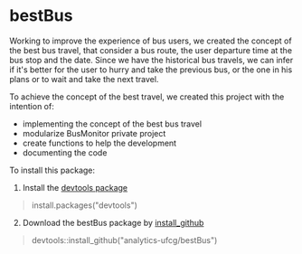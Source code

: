 # bestBus

Working to improve the experience of bus users, we created the concept of the best bus travel, that consider a bus route, the user departure time at the bus stop and the date.
Since we have the historical bus travels, we can infer if it's better for the user to hurry and take the previous bus, or the one in his plans or to wait and take the next travel.

To achieve the concept of the best travel, we created this project with the intention of:
- implementing the concept of the best bus travel
- modularize BusMonitor private project
- create functions to help the development
- documenting the code

To install this package: 

1. Install the [devtools package](https://cran.r-project.org/web/packages/devtools/devtools.pdf) 
> install.packages("devtools")

2. Download the bestBus package by [install_github](http://www.inside-r.org/packages/cran/devtools/docs/install_github)
> devtools::install_github("analytics-ufcg/bestBus")
